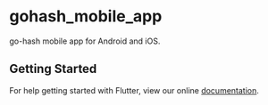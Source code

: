 # gohash_mobile_app

go-hash mobile app for Android and iOS.

## Getting Started

For help getting started with Flutter, view our online
[documentation](https://flutter.io/).
